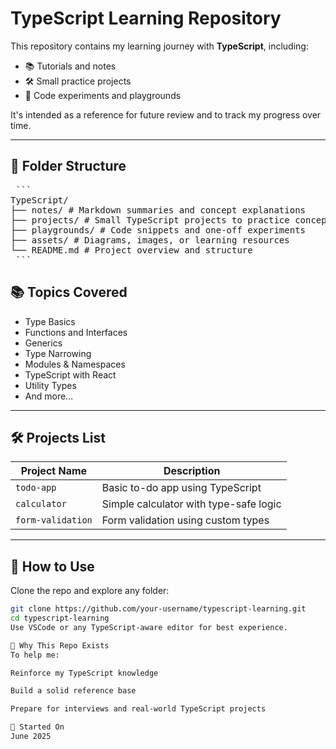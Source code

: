 # TypeScript Learning Repository

This repository contains my learning journey with **TypeScript**, including:

- 📚 Tutorials and notes
- 🛠️ Small practice projects
- 🧪 Code experiments and playgrounds

It's intended as a reference for future review and to track my progress over time.

---

## 📁 Folder Structure
<pre markdown="1"> ``` 
TypeScript/
├── notes/ # Markdown summaries and concept explanations
├── projects/ # Small TypeScript projects to practice concepts
├── playgrounds/ # Code snippets and one-off experiments
├── assets/ # Diagrams, images, or learning resources
└── README.md # Project overview and structure
 ``` </pre>


## 📚 Topics Covered

- Type Basics
- Functions and Interfaces
- Generics
- Type Narrowing
- Modules & Namespaces
- TypeScript with React
- Utility Types
- And more...

---

## 🛠 Projects List

| Project Name       | Description                                |
|--------------------|--------------------------------------------|
| `todo-app`         | Basic to-do app using TypeScript           |
| `calculator`       | Simple calculator with type-safe logic     |
| `form-validation`  | Form validation using custom types         |

---

## 🚀 How to Use

Clone the repo and explore any folder:

```bash
git clone https://github.com/your-username/typescript-learning.git
cd typescript-learning
Use VSCode or any TypeScript-aware editor for best experience.

🧠 Why This Repo Exists
To help me:

Reinforce my TypeScript knowledge

Build a solid reference base

Prepare for interviews and real-world TypeScript projects

📅 Started On
June 2025
